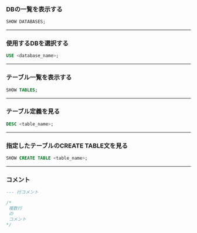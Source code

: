 ### DBの一覧を表示する

```sql
SHOW DATABASES;
```

---

### 使用するDBを選択する

```sql
USE <database_name>;
```

---

### テーブル一覧を表示する

```sql
SHOW TABLES;
```

---

### テーブル定義を見る

```sql
DESC <table_name>;
```

---

### 指定したテーブルのCREATE TABLE文を見る

```sql
SHOW CREATE TABLE <table_name>;
```

---

### コメント

```sql
--- 行コメント

/*
 複数行
 の
 コメント
*/
```